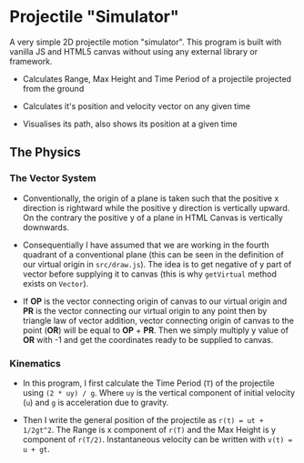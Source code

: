 # Projectile "Simulator"

A very simple 2D projectile motion "simulator". This program is built with vanilla JS and HTML5 canvas without using any external library or framework.

- Calculates Range, Max Height and Time Period of a projectile projected from the ground

- Calculates it's position and velocity vector on any given time

- Visualises its path, also shows its position at a given time

## The Physics

### The Vector System

- Conventionally, the origin of a plane is taken such that the positive x direction is rightward while the positive y direction is vertically upward. On the contrary the positive y of a plane in HTML Canvas is vertically downwards.

- Consequentially I have assumed that we are working in the fourth quadrant of a conventional plane (this can be seen in the definition of our virtual origin in `src/draw.js`). The idea is to get negative of y part of vector before supplying it to canvas (this is why `getVirtual` method exists on `Vector`).

- If **OP** is the vector connecting origin of canvas to our virtual origin and **PR** is the vector connecting our virtual origin to any point then by triangle law of vector addition, vector connecting origin of canvas to the point (**OR**) will be equal to **OP** + **PR**. Then we simply multiply y value of **OR** with -1 and get the coordinates ready to be supplied to canvas.

### Kinematics

- In this program, I first calculate the Time Period (`T`) of the projectile using `(2 * uy) / g`. Where `uy` is the vertical component of initial velocity (`u`) and `g` is acceleration due to gravity.

- Then I write the general position of the projectile as `r(t) = ut + 1/2gt^2`. The Range is x component of `r(T)` and the Max Height is y component of `r(T/2)`. Instantaneous velocity can be written with `v(t) = u + gt`.